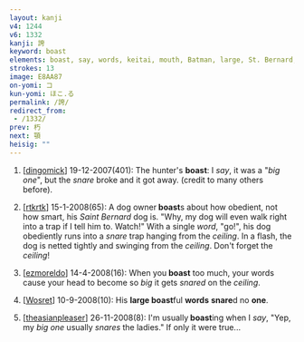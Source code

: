 ```yaml
---
layout: kanji
v4: 1244
v6: 1332
kanji: 誇
keyword: boast
elements: boast, say, words, keitai, mouth, Batman, large, St. Bernard, chandelier, one, ceiling, snare
strokes: 13
image: E8AA87
on-yomi: コ
kun-yomi: ほこ.る
permalink: /誇/
redirect_from:
 - /1332/
prev: 朽
next: 顎
heisig: ""
---
```


1) [<a href="http://kanji.koohii.com/profile/dingomick">dingomick</a>] 19-12-2007(401): The hunter&#039;s <strong>boast</strong>: I <em>say</em>, it was a &quot;<em>big</em> <em>one</em>&quot;, but the <em>snare</em> broke and it got away. (credit to many others before).

2) [<a href="http://kanji.koohii.com/profile/rtkrtk">rtkrtk</a>] 15-1-2008(65): A dog owner<strong> boast</strong>s about how obedient, not how smart, his <em>Saint Bernard</em> dog is. &quot;Why, my dog will even walk right into a trap if I tell him to. Watch!&quot; With a single <em>word</em>, &quot;go!&quot;, his dog obediently runs into a <em>snare</em> trap hanging from the <em>ceiling</em>. In a flash, the dog is netted tightly and swinging from the <em>ceiling</em>. Don&#039;t forget the <em>ceiling</em>!

3) [<a href="http://kanji.koohii.com/profile/ezmoreldo">ezmoreldo</a>] 14-4-2008(16): When you<strong> boast</strong> too much, your words cause your head to become so <em>big</em> it gets <em>snared</em> on the <em>ceiling</em>.

4) [<a href="http://kanji.koohii.com/profile/Wosret">Wosret</a>] 10-9-2008(10): His <strong>large</strong><strong> boast</strong>ful <strong>words</strong> <strong>snare</strong>d no <strong>one</strong>.

5) [<a href="http://kanji.koohii.com/profile/theasianpleaser">theasianpleaser</a>] 26-11-2008(8): I&#039;m usually<strong> boast</strong>ing when I <em>say</em>, &quot;Yep, my <em>big one</em> usually <em>snares</em> the ladies.&quot; If only it were true...

